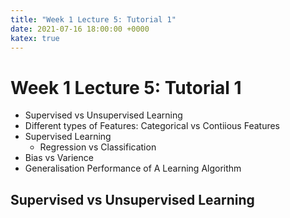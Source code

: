 ```yaml
---
title: "Week 1 Lecture 5: Tutorial 1"
date: 2021-07-16 18:00:00 +0000
katex: true
---
```

# Week 1 Lecture 5: Tutorial 1

* Supervised vs Unsupervised Learning
* Different types of Features: Categorical vs Contiious Features
* Supervised Learning
  * Regression vs Classification
* Bias vs Varience  
* Generalisation Performance of A Learning Algorithm


## Supervised vs Unsupervised Learning



<incomplete>

